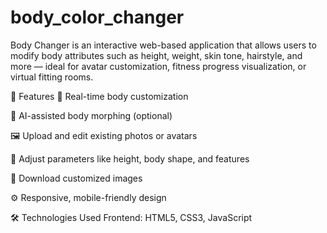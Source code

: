 # body_color_changer
Body Changer is an interactive web-based application that allows users to modify body attributes such as height, weight, skin tone, hairstyle, and more — ideal for avatar customization, fitness progress visualization, or virtual fitting rooms.

🚀 Features
🎨 Real-time body customization

🧠 AI-assisted body morphing (optional)

🖼️ Upload and edit existing photos or avatars

📏 Adjust parameters like height, body shape, and features

💾 Download customized images

⚙️ Responsive, mobile-friendly design

🛠️ Technologies Used
Frontend: HTML5, CSS3, JavaScript 

